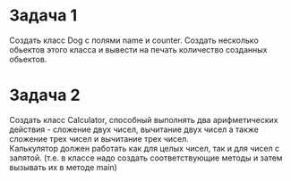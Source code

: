 # Задача 1  
Создать класс Dog c полями  name и counter.
Cоздать несколько обьектов этого класса и вывести на печать количество
созданных обьектов.

# Задача 2  
Создать класс Calculator, способный выполнять два арифметических
действия - сложение  двух чисел, вычитание двух чисел а также сложение трех чисел и вычитание трех чисел.  
Калькулятор должен работать как для целых чисел, так и для чисел с запятой.
(т.е. в классе надо создать соответствующие методы и затем вызывать их в методе main)












